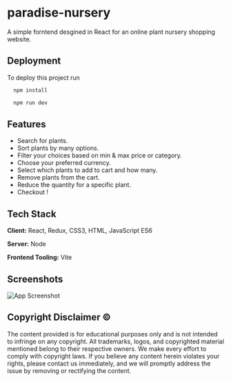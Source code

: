 
# paradise-nursery

A simple forntend desgined in React for an online plant nursery shopping website.




## Deployment

To deploy this project run

```bash
  npm install
```
```bash
  npm run dev
```

## Features

- Search for plants.
- Sort plants by many options.
- Filter your choices based on min & max price or category.
- Choose your preferred currency.
- Select which plants to add to cart and how many.
- Remove plants from the cart.
- Reduce the quantity for a specific plant.
- Checkout ! 


## Tech Stack

**Client:** React, Redux, CSS3, HTML, JavaScript ES6

**Server:** Node

**Frontend Tooling:** Vite



## Screenshots

![App Screenshot](https://via.placeholder.com/468x300?text=App+Screenshot+Here)

## Copyright Disclaimer ©️

The content provided is for educational purposes only and is not intended to infringe on any copyright. All trademarks, logos, and copyrighted material mentioned belong to their respective owners. We make every effort to comply with copyright laws. If you believe any content herein violates your rights, please contact us immediately, and we will promptly address the issue by removing or rectifying the content.

